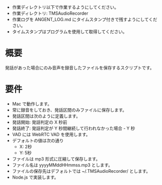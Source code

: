 - 作業ディレクトリ以下で作業するようにしてください。
- 作業ディレクトリ: TMSAudioRecorder
- 作業ログを ANGENT_LOG.md にタイムスタンプ付きで残すようにしてください。
- タイムスタンプはプログラムを使用して取得してください。

# 概要
発話があった場合にのみ音声を録音したファイルを保存するスクリプトです。

# 要件
- Mac で動作します。
- 常に録音をしておき、発話区間のみファイルに保存します。
- 発話区間は次のように定義します。
- 発話開始: 発話判定の X 秒前
- 発話終了: 発話判定が Y 秒間継続して行われなかった場合 - Y 秒
- VAD には WebRTC VAD を使用します。
- デフォルトの値は次の通り
  - X: 2秒
  - Y: 5秒
- ファイルは mp3 形式に圧縮して保存します。
- ファイル名は yyyyMMddHHmmss.mp3 とします。
- ファイルの保存先はデフォルトでは ~/.TMSAudioRecorder/ とします。
- Node.js で実装します。